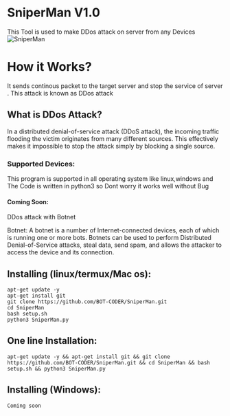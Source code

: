 # SniperMan V1.0

This Tool is used to make DDos attack on server from any Devices
![SniperMan](https://i.ibb.co/LYHdSjr/IMG-20200502-131701.jpg)

# How it Works? 
 It sends continous packet to the target server and stop the service of server .
This attack is known as DDos attack

## What is DDos Attack?
  <p>In a distributed denial-of-service attack (DDoS attack), the incoming traffic flooding the victim originates from many different sources. This effectively makes it impossible to stop the attack simply by blocking a single source.</p>

### Supported Devices:
 This program is supported in all operating system like linux,windows and 
The Code is written in python3 so Dont worry it works well without Bug

#### Coming Soon:
DDos attack with Botnet 

Botnet:
A botnet is a number of Internet-connected devices, each of which is running one or more bots. Botnets can be used to perform Distributed Denial-of-Service attacks, steal data, send spam, and allows the attacker to access the device and its connection.

## Installing (linux/termux/Mac os):
```
apt-get update -y
apt-get install git
git clone https://github.com/BOT-CODER/SniperMan.git
cd SniperMan
bash setup.sh
python3 SniperMan.py

```
## One line Installation:
```
apt-get update -y && apt-get install git && git clone https://github.com/BOT-CODER/SniperMan.git && cd SniperMan && bash setup.sh && python3 SniperMan.py

```
## Installing (Windows):
```
Coming soon
```
